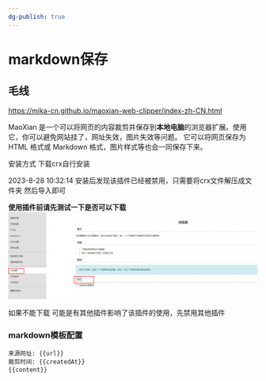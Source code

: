 ```yaml
---
dg-publish: true
---
```

# markdown保存
## 毛线
https://mika-cn.github.io/maoxian-web-clipper/index-zh-CN.html

MaoXian 是一个可以将网页的内容裁剪并保存到**本地电脑**的浏览器扩展。使用它，你可以避免网站挂了，网址失效，图片失效等问题。 它可以将网页保存为 HTML 格式或 Markdown 格式，图片样式等也会一同保存下来。

安装方式 下载crx自行安装

2023-8-28 10:32:14
安装后发现该插件已经被禁用，只需要将crx文件解压成文件夹 然后导入即可

**使用插件前请先测试一下是否可以下载**
![](assets/测试.png)

如果不能下载 可能是有其他插件影响了该插件的使用，先禁用其他插件
### markdown模板配置
```
来源网址: {{url}}
裁剪时间: {{createdAt}}
{{content}}
```


